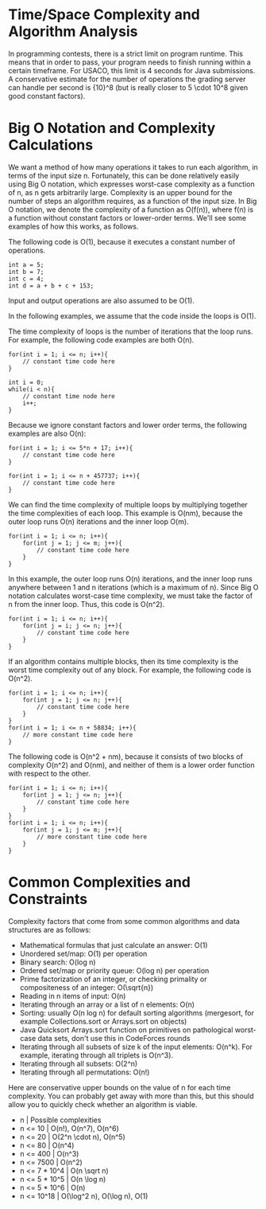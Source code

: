 

# Time/Space Complexity and Algorithm Analysis 
In programming contests, there is a strict limit on program runtime. This means that in order to pass, your program needs to finish running within a certain timeframe. For USACO, this limit is 4 seconds for Java submissions. A conservative estimate for the number of operations the grading server can handle per second is {10}^8 (but is really closer to 5 \cdot 10^8 given good constant factors).


# Big O Notation and Complexity Calculations
We want a method of how many operations it takes to run each algorithm, in terms of the input size n. Fortunately, this can be done relatively easily using Big O notation, which expresses worst-case complexity as a function of n, as n gets arbitrarily large. Complexity is an upper bound for the number of steps an algorithm requires, as a function of the input size. In Big O notation, we denote the complexity of a function as O(f(n)), where f(n) is a function without constant factors or lower-order terms. We'll see some examples of how this works, as follows.

The following code is O(1), because it executes a constant number of operations.
```
int a = 5;
int b = 7;
int c = 4;
int d = a + b + c + 153;
```
Input and output operations are also assumed to be O(1).

In the following examples, we assume that the code inside the loops is O(1).

The time complexity of loops is the number of iterations that the loop runs. For example, the following code examples are both O(n).
```
for(int i = 1; i <= n; i++){
    // constant time code here
}
```

```
int i = 0;
while(i < n){
    // constant time node here
    i++;
}
```

Because we ignore constant factors and lower order terms, the following examples are also O(n):

```
for(int i = 1; i <= 5*n + 17; i++){
    // constant time code here
}
```

```
for(int i = 1; i <= n + 457737; i++){
    // constant time code here
}
```

We can find the time complexity of multiple loops by multiplying together the time complexities of each loop. This example is O(nm), because the outer loop runs O(n) iterations and the inner loop O(m).
```
for(int i = 1; i <= n; i++){
    for(int j = 1; j <= m; j++){
        // constant time code here
    }
}
```

In this example, the outer loop runs O(n) iterations, and the inner loop runs anywhere between 1 and n iterations (which is a maximum of n). Since Big O notation calculates worst-case time complexity, we must take the factor of n from the inner loop. Thus, this code is O(n^2).
```
for(int i = 1; i <= n; i++){
    for(int j = i; j <= n; j++){
        // constant time code here
    }
}
```

If an algorithm contains multiple blocks, then its time complexity is the worst time complexity out of any block. For example, the following code is O(n^2).
```
for(int i = 1; i <= n; i++){
    for(int j = 1; j <= n; j++){
        // constant time code here
    }
}
for(int i = 1; i <= n + 58834; i++){
    // more constant time code here
}
```

The following code is O(n^2 + nm), because it consists of two blocks of complexity O(n^2) and O(nm), and neither of them is a lower order function with respect to the other.
```
for(int i = 1; i <= n; i++){
    for(int j = 1; j <= n; j++){
        // constant time code here
    }
}
for(int i = 1; i <= n; i++){
    for(int j = 1; j <= m; j++){
        // more constant time code here
    }
}
```

# Common Complexities and Constraints
Complexity factors that come from some common algorithms and data structures are as follows:

- Mathematical formulas that just calculate an answer: O(1)
- Unordered set/map: O(1) per operation
- Binary search: O(log n)
- Ordered set/map or priority queue: O(log n) per operation
- Prime factorization of an integer, or checking primality or compositeness of an integer: O(\sqrt{n})
- Reading in n items of input: O(n)
- Iterating through an array or a list of n elements: O(n)
- Sorting: usually O(n log n) for default sorting algorithms (mergesort, for example Collections.sort or Arrays.sort on objects)
- Java Quicksort Arrays.sort function on primitives on pathological worst-case data sets, don't use this in CodeForces rounds
- Iterating through all subsets of size k of the input elements: O(n^k). For example, iterating through all triplets is O(n^3).
- Iterating through all subsets: O(2^n)
- Iterating through all permutations: O(n!)


Here are conservative upper bounds on the value of n for each time complexity. You can probably get away with more than this, but this should allow you to quickly check whether an algorithm is viable.

- n | Possible complexities 
- n <= 10 | O(n!), O(n^7), O(n^6) 
- n <= 20 | O(2^n \cdot n), O(n^5) 
- n <= 80 | O(n^4) 
- n <= 400 | O(n^3) 
- n <= 7500 | O(n^2) 
- n <= 7 * 10^4 | O(n \sqrt n) 
- n <= 5 * 10^5 | O(n \log n) 
- n <= 5 * 10^6 | O(n) 
- n <= 10^18 | O(\log^2 n), O(\log n), O(1) 





